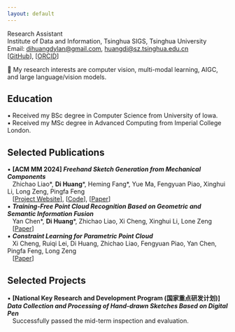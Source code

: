 ```yaml
---
layout: default
---
```


Research Assistant  
Institute of Data and Information, Tsinghua SIGS, Tsinghua University  
Email: dihuangdylan@gmail.com, huangdi@sz.tsinghua.edu.cn  
\[[GitHub](https://github.com/di-huang)\], \[[ORCID](https://orcid.org/0009-0009-7336-161X)\]

📌 My research interests are computer vision, multi-modal learning, AIGC, and large language/vision models.

## Education
▪️ Received my BSc degree in Computer Science from University of Iowa.  
▪️ Received my MSc degree in Advanced Computing from Imperial College London.

## Selected Publications
▪️ **\[ACM MM 2024\] _Freehand Sketch Generation from Mechanical Components_**  
&nbsp;&nbsp;&nbsp;Zhichao Liao\*, **Di Huang**\*, Heming Fang\*, Yue Ma, Fengyuan Piao, Xinghui Li, Long Zeng, Pingfa Feng  
&nbsp;&nbsp;&nbsp;\[[Project Website](https://mcfreeskegen.github.io/)\], \[[Code](https://github.com/di-huang/Freehand-Sketch-Generation-from-Mechanical-Components/)\], \[[Paper](https://arxiv.org/abs/2408.05966)\]  
▪️ **_Training-Free Point Cloud Recognition Based on Geometric and Semantic Information Fusion_**  
&nbsp;&nbsp;&nbsp;Yan Chen\*, **Di Huang**\*, Zhichao Liao, Xi Cheng, Xinghui Li, Lone Zeng  
&nbsp;&nbsp;&nbsp;\[[Paper](https://arxiv.org/abs/2409.04760)\]  
▪️ **_Constraint Learning for Parametric Point Cloud_**  
&nbsp;&nbsp;&nbsp;Xi Cheng, Ruiqi Lei, Di Huang, Zhichao Liao, Fengyuan Piao, Yan Chen, Pingfa Feng, Long Zeng  
&nbsp;&nbsp;&nbsp;\[[Paper](https://arxiv.org/abs/2411.07747)\]  

## Selected Projects
▪️ **\[National Key Research and Development Program (国家重点研发计划)\] _Data Collection and Processing of Hand-drawn Sketches Based on Digital Pen_**  
&nbsp;&nbsp;&nbsp;Successfully passed the mid-term inspection and evaluation.

